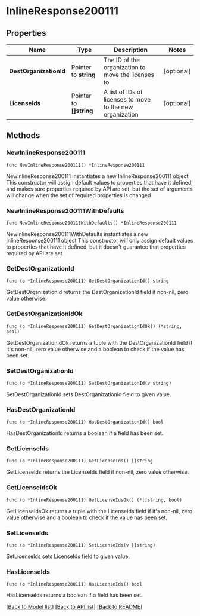 # InlineResponse200111

## Properties

Name | Type | Description | Notes
------------ | ------------- | ------------- | -------------
**DestOrganizationId** | Pointer to **string** | The ID of the organization to move the licenses to | [optional] 
**LicenseIds** | Pointer to **[]string** | A list of IDs of licenses to move to the new organization | [optional] 

## Methods

### NewInlineResponse200111

`func NewInlineResponse200111() *InlineResponse200111`

NewInlineResponse200111 instantiates a new InlineResponse200111 object
This constructor will assign default values to properties that have it defined,
and makes sure properties required by API are set, but the set of arguments
will change when the set of required properties is changed

### NewInlineResponse200111WithDefaults

`func NewInlineResponse200111WithDefaults() *InlineResponse200111`

NewInlineResponse200111WithDefaults instantiates a new InlineResponse200111 object
This constructor will only assign default values to properties that have it defined,
but it doesn't guarantee that properties required by API are set

### GetDestOrganizationId

`func (o *InlineResponse200111) GetDestOrganizationId() string`

GetDestOrganizationId returns the DestOrganizationId field if non-nil, zero value otherwise.

### GetDestOrganizationIdOk

`func (o *InlineResponse200111) GetDestOrganizationIdOk() (*string, bool)`

GetDestOrganizationIdOk returns a tuple with the DestOrganizationId field if it's non-nil, zero value otherwise
and a boolean to check if the value has been set.

### SetDestOrganizationId

`func (o *InlineResponse200111) SetDestOrganizationId(v string)`

SetDestOrganizationId sets DestOrganizationId field to given value.

### HasDestOrganizationId

`func (o *InlineResponse200111) HasDestOrganizationId() bool`

HasDestOrganizationId returns a boolean if a field has been set.

### GetLicenseIds

`func (o *InlineResponse200111) GetLicenseIds() []string`

GetLicenseIds returns the LicenseIds field if non-nil, zero value otherwise.

### GetLicenseIdsOk

`func (o *InlineResponse200111) GetLicenseIdsOk() (*[]string, bool)`

GetLicenseIdsOk returns a tuple with the LicenseIds field if it's non-nil, zero value otherwise
and a boolean to check if the value has been set.

### SetLicenseIds

`func (o *InlineResponse200111) SetLicenseIds(v []string)`

SetLicenseIds sets LicenseIds field to given value.

### HasLicenseIds

`func (o *InlineResponse200111) HasLicenseIds() bool`

HasLicenseIds returns a boolean if a field has been set.


[[Back to Model list]](../README.md#documentation-for-models) [[Back to API list]](../README.md#documentation-for-api-endpoints) [[Back to README]](../README.md)


